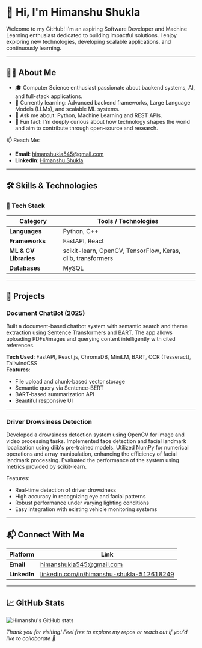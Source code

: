 # 👋 Hi, I'm Himanshu Shukla

Welcome to my GitHub! I'm an aspiring Software Developer and Machine Learning enthusiast dedicated to building impactful solutions. I enjoy exploring new technologies, developing scalable applications, and continuously learning.

---

## 🧑‍💻 About Me

- 🎓 Computer Science enthusiast passionate about backend systems, AI, and full-stack applications.
- 🌱 Currently learning: Advanced backend frameworks, Large Language Models (LLMs), and scalable ML systems.
- 💬 Ask me about: Python, Machine Learning and REST APIs.
- 🌌 Fun fact: I’m deeply curious about how technology shapes the world and aim to contribute through open-source and research.

📫 Reach Me:  
- **Email**: [himanshukla545@gmail.com](mailto:himanshukla545@gmail.com)  
- **LinkedIn**: [Himanshu Shukla](https://www.linkedin.com/in/himanshu-shukla-512618249/)

---

## 🛠️ Skills & Technologies

### 🚀 Tech Stack

| Category               | Tools / Technologies                                                                 |
|------------------------|---------------------------------------------------------------------------------------|
| **Languages**          | Python, C++                                                                          |
| **Frameworks**         | FastAPI, React                                                                |
| **ML & CV Libraries**  | scikit-learn, OpenCV, TensorFlow, Keras, dlib, transformers                                        |
| **Databases**          | MySQL                                                                |

---

## 🚀 Projects

###  Document ChatBot (2025)

Built a document-based chatbot system with semantic search and theme extraction using Sentence Transformers and BART. The app allows uploading PDFs/images and querying content intelligently with cited references.

**Tech Used**: FastAPI, React.js, ChromaDB, MiniLM, BART, OCR (Tesseract), TailwindCSS  
**Features**:
- File upload and chunk-based vector storage
- Semantic query via Sentence-BERT
- BART-based summarization API
- Beautiful responsive UI

---

### Driver Drowsiness Detection

Developed a drowsiness detection system using OpenCV for image and video processing tasks. Implemented face detection and facial landmark localization using dlib's pre-trained models. Utilized NumPy for numerical operations and array manipulation, enhancing the efficiency of facial landmark processing. Evaluated the performance of the system using metrics provided by scikit-learn.

Features:
- Real-time detection of driver drowsiness
- High accuracy in recognizing eye and facial patterns
- Robust performance under varying lighting conditions
- Easy integration with existing vehicle monitoring systems

---



## 📬 Connect With Me

| Platform     | Link |
|--------------|------|
| **Email**    | [himanshukla545@gmail.com](mailto:himanshukla545@gmail.com) |
| **LinkedIn** | [linkedin.com/in/himanshu-shukla-512618249](https://www.linkedin.com/in/himanshu-shukla-512618249/) |

---


## 📈 GitHub Stats

![Himanshu's GitHub stats](https://github-readme-stats.vercel.app/api?username=himanshucode545&show_icons=true&theme=radical)

*Thank you for visiting! Feel free to explore my repos or reach out if you'd like to collaborate 🚀*
